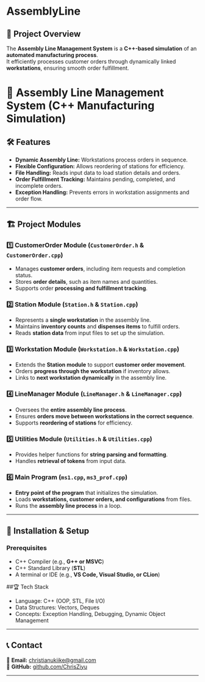 # AssemblyLine
## 📌 Project Overview  
The **Assembly Line Management System** is a **C++-based simulation** of an **automated manufacturing process**.  
It efficiently processes customer orders through dynamically linked **workstations**, ensuring smooth order fulfillment.  


# 🚀 Assembly Line Management System (C++ Manufacturing Simulation)




## 🛠 Features  
- **Dynamic Assembly Line:** Workstations process orders in sequence.  
- **Flexible Configuration:** Allows reordering of stations for efficiency.  
- **File Handling:** Reads input data to load station details and orders.  
- **Order Fulfillment Tracking:** Maintains pending, completed, and incomplete orders.  
- **Exception Handling:** Prevents errors in workstation assignments and order flow.  

---

## 🏗 Project Modules  

### **1️⃣ CustomerOrder Module (`CustomerOrder.h` & `CustomerOrder.cpp`)**  
- Manages **customer orders**, including item requests and completion status.  
- Stores **order details**, such as item names and quantities.  
- Supports order **processing and fulfillment tracking**.  

### **2️⃣ Station Module (`Station.h` & `Station.cpp`)**  
- Represents a **single workstation** in the assembly line.  
- Maintains **inventory counts** and **dispenses items** to fulfill orders.  
- Reads **station data** from input files to set up the simulation.  

### **3️⃣ Workstation Module (`Workstation.h` & `Workstation.cpp`)**  
- Extends the **Station module** to support **customer order movement**.  
- Orders **progress through the workstation** if inventory allows.  
- Links to **next workstation dynamically** in the assembly line.  

### **4️⃣ LineManager Module (`LineManager.h` & `LineManager.cpp`)**  
- Oversees the **entire assembly line process**.  
- Ensures **orders move between workstations in the correct sequence**.  
- Supports **reordering of stations** for efficiency.  

### **5️⃣ Utilities Module (`Utilities.h` & `Utilities.cpp`)**  
- Provides helper functions for **string parsing and formatting**.  
- Handles **retrieval of tokens** from input data.  

### **6️⃣ Main Program (`ms1.cpp`, `ms3_prof.cpp`)**  
- **Entry point of the program** that initializes the simulation.  
- Loads **workstations, customer orders, and configurations** from files.  
- Runs the **assembly line process** in a loop.  

---

## 🚀 Installation & Setup  

### **Prerequisites**  
- C++ Compiler (e.g., **G++ or MSVC**)  
- C++ Standard Library (**STL**)  
- A terminal or IDE (e.g., **VS Code, Visual Studio, or CLion**)  

##🏆 Tech Stack
- Language: C++ (OOP, STL, File I/O)
- Data Structures: Vectors, Deques
- Concepts: Exception Handling, Debugging, Dynamic Object Management

---

## **📞 Contact**
📧 **Email:** [christianukiike@gmail.com](mailto:christianukiike@gmail.com)  
🔗 **GitHub:** [github.com/ChrisZiyu](https://github.com/ChrisZiyu)  

---

